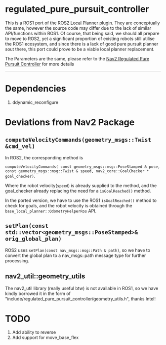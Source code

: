 # regulated_pure_pursuit_controller

This is a ROS1 port of the [ROS2 Local Planner plugin](https://navigation.ros.org/configuration/packages/configuring-regulated-pp.html). They are conceptually the same, however the source code may differ due to the lack of similar API/functions within ROS1. Of course, that being said, we should all prepare to move to ROS2, yet a significant proportion of existing robots still utilise the ROS1 ecosystem, and since there is a lack of good pure pursuit planner sout there, this port could prove to be a viable local planner replacement.

The Parameters are the same, please refer to the [Nav2 Regulated Pure Pursuit Controller](https://github.com/ros-planning/navigation2/tree/main/nav2_regulated_pure_pursuit_controller) for more details

---

# Dependencies

1. ddynamic_reconfigure


# Deviations from Nav2 Package

## `computeVelocityCommands(geometry_msgs::Twist &cmd_vel)`
In ROS2, the corresponding method is 

`computeVelocityCommands( const geometry_msgs::msg::PoseStamped & pose, const geometry_msgs::msg::Twist & speed, nav2_core::GoalChecker * goal_checker)`.

Where the robot velocity(`speed`) is already supplied to the method, and the goal_checker already replacing the need for a `isGoalReached()` method.

In the ported version, we have to use the ROS1 `isGoalReached()` method to check for goals, and the robot velocity is obtained through the `base_local_planner::OdometryHelperRos` API.


## `setPlan(const std::vector<geometry_msgs::PoseStamped>& orig_global_plan)`

ROS2 uses `setPlan(const nav_msgs::msg::Path & path)`, so we have to convert the global plan to a nav_msgs::path message type for further processing.

## nav2_util::geometry_utils

The nav2_util library (really useful btw) is not available in ROS1, so we have kindly borrowed it in the form of "include/regulated_pure_pursuit_controller/geometry_utils.h", thanks Intel!

# TODO

1. Add ability to reverse
2. Add support for move_base_flex